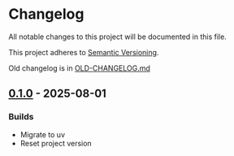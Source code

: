 # Changelog

All notable changes to this project will be documented in this file.

This project adheres to [Semantic Versioning](https://semver.org/spec/v2.0.0.html).

Old changelog is in [OLD-CHANGELOG.md](./OLD-CHANGELOG.md)

## [0.1.0] - 2025-08-01

### Builds

- Migrate to uv
- Reset project version

[0.1.0]: https://github.com/Shivelight/vindemitor/compare/09eda168824157851e30003b196f4851298ec3ac..v0.1.0
